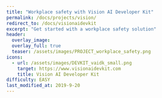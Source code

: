 ```yaml
---
title: "Workplace safety with Vision AI Developer Kit"
permalink: /docs/projects/vision/
redirect_to: /docs/visionaidevkit
excerpt: "Get started with a workplace safety solution"
header:
  overlay_image: 
  overlay_full: true
  teaser: /assets/images/PROJECT_workplace_safety.png
icons:
  - url: /assets/images/DEVKIT_vaidk_small.png
    target: https://www.visionaidevkit.com
    title: Vision AI Developer Kit
difficulty: EASY
last_modified_at: 2019-9-20
--- 
```



